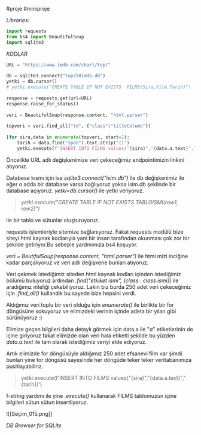 #proje #miniproje  

*Libraries:*

```py
import requests  
from bs4 import BeautifulSoup  
import sqlite3
```

*KODLAR*

```py
URL = "https://www.imdb.com/chart/top/"  
  
db = sqlite3.connect("top250imdb.db")  
yetki = db.cursor()  
# yetki.execute("CREATE TABLE IF NOT EXISTS  FILMS(Sira,Film,Tarih)")  
  
response = requests.get(url=URL)  
response.raise_for_status()  
  
veri = BeautifulSoup(response.content, "html.parser")  
  
topveri = veri.find_all("td", {"class":"titleColumn"})  
  
[for sira,data in enumerate(topveri, start=1):  
	tarih = data.find("span").text.strip("()")
    yetki.execute(f'INSERT INTO FILMS values("{sira}","{data.a.text}","{tarih}")')>)
```


Öncelikle URL adlı değişkenimize veri çekeceğimiz endpointimizin linkini atıyoruz.

Databese kısmı için ise *sqlite3.connect("isim.db")* ile db değişkenimiz ile eğer o adda bir database varsa bağlıyoruz yoksa isim.db şeklinde bir database açıyoruz.
*yetki=db.cursor()* ile yetki veriyoruz.


> *yetki.execute("CREATE TABLE IF NOT EXISTS  TABLOISMI(row1, row2)")*

ile bir tablo ve sütunlar oluşturuyoruz.



requests işlemleriyle sitemize bağlanıyoruz. Fakat requests modülü bize siteyi html kaynak kodlarıyla yani bir insan tarafından okunması çok zor bir şekilde getiriyor.Bu sebeple yardmımıza bs4 koşuyor.

*veri = BeutifulSoup(response.content, "html.parser")* ile html mizi inciğine kadar parçalıyoruz ve veri adlı değişkene bunları atıyoruz.

Veri çekmek istediğimiz siteden html kaynak kodları içinden istediğimiz bölümü buluyoruz ardından *.find("etkiket ismi", {class : class ismi})* ile aradığımız niteliği çekebiliyoruz. Lakin biz burda 250 adet veri çekeceğimiz için *.find_all()* kullandık bu sayede bize hepsini verdi.

Aldığımız veri toplu bir veri olduğu için *enumerate()* ile birlikte bir for döngüsüne sokuyoruz ve elimizdeki verinin içinde adeta bir yılan gibi sürünüyoruz :)

Elimize geçen bilgileri daha detaylı görmek için data.a ile "*a*" etiketlerinin de içine giriyoruz fakat elimizde olan veri hala etiketli şekilde bu yüzden *data.a.text* ile tam olarak istediğimiz veriyi elde ediyoruz.

Artık elimizde for döngüsüyle aldığımız 250 adet efsanevi film var şimdi bunları yine for döngüsü sayesinde her döngüde teker teker veritabanımıza pushlayabiliriz.

>yetki.execute(f'INSERT INTO FILMS values("{sira}","{data.a.text}","{tarih})')

f-string yardımı ile yine *.execute()* kullanarak FILMS tablomuzun içine bilgileri sütun sütun insertliyoruz.



![[Seçim_015.png]]

*DB Browser for SQLite*


